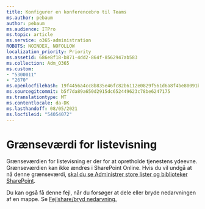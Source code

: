 ```yaml
---
title: Konfigurer en konferencebro til Teams
ms.author: pebaum
author: pebaum
ms.audience: ITPro
ms.topic: article
ms.service: o365-administration
ROBOTS: NOINDEX, NOFOLLOW
localization_priority: Priority
ms.assetid: 686e8f18-b871-4dd2-864f-8562947ab583
ms.collection: Adm_O365
ms.custom:
- "5300011"
- "2670"
ms.openlocfilehash: 19f4456a4cc8b835e46fc82b6112e0829f561d6a8f4be80091b7f328c5f29ee8
ms.sourcegitcommit: b5f7da89a650d2915dc652449623c78be6247175
ms.translationtype: MT
ms.contentlocale: da-DK
ms.lasthandoff: 08/05/2021
ms.locfileid: "54054072"
---
```

# <a name="list-view-threshold"></a>Grænseværdi for listevisning

Grænseværdien for listevisning er der for at opretholde tjenestens ydeevne. Grænseværdien kan ikke ændres i SharePoint Online. Hvis du vil undgå at nå denne grænseværdi, [skal du se Administrer store lister og biblioteker SharePoint](https://support.office.com/article/manage-large-lists-and-libraries-in-sharepoint-b8588dae-9387-48c2-9248-c24122f07c59).

Du kan også få denne fejl, når du forsøger at dele eller bryde nedarvningen af en mappe. Se [Fejlshare/bryd nedarvning.](https://docs.microsoft.com/SharePoint/troubleshoot/lists-and-libraries/error-share-break-inheritance)
